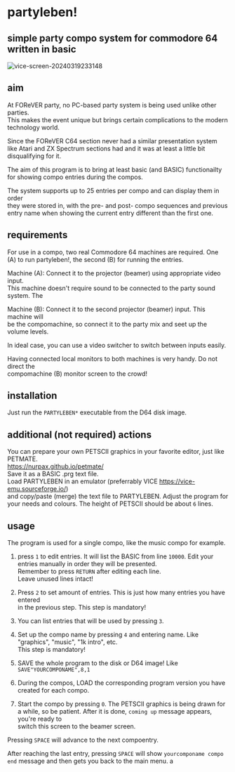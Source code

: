 # partyleben!
## simple party compo system for commodore 64 written in basic

![vice-screen-20240319233148](https://github.com/kodosa7/partyleben/assets/57393100/f3c88a62-4c8f-4000-94d4-fe7ad0a8b7be)

## aim
At FOReVER party, no PC-based party system is being used unlike other parties.  
This makes the event unique but brings certain complications to the modern technology
world.

Since the FOReVER C64 section never had a similar presentation system like Atari
and ZX Spectrum sections had and it was at least a little bit disqualifying for it.

The aim of this program is to bring at least basic (and BASIC) functionailty  
for showing compo entries during the compos.  

The system supports up to 25 entries per compo and can display them in order  
they were stored in, with the pre- and post- compo sequences and previous  
entry name when showing the current entry different than the first one.

## requirements
For use in a compo, two real Commodore 64 machines are required. One (A) to run
partyleben!, the second (B) for running the entries.

Machine (A): Connect it to the projector (beamer) using appropriate video input.  
This machine doesn't require sound to be connected to the party sound system. The

Machine (B): Connect it to the second projector (beamer) input. This machine will  
be the compomachine, so connect it to the party mix and seet up the volume levels.

In ideal case, you can use a video switcher to switch between inputs easily.

Having connected local monitors to both machines is very handy. Do not direct the  
compomachine (B) monitor screen to the crowd!

## installation
Just run the ``PARTYLEBEN*`` executable from the D64 disk image.

## additional (not required) actions
You can prepare your own PETSCII graphics in your favorite editor, just like PETMATE.  
https://nurpax.github.io/petmate/  
Save it as a BASIC .prg text file.  
Load PARTYLEBEN in an emulator (preferrably VICE https://vice-emu.sourceforge.io/)  
and copy/paste (merge) the text file to PARTYLEBEN. Adjust the program for your needs
and colours. The height of PETSCII should be about ``6`` lines.

## usage
The program is used for a single compo, like the music compo for example.  

1. press ``1`` to edit entries. It will list the BASIC from line ``10000``.
Edit your entries manually in order they will be presented.  
Remember to press ``RETURN`` after editing each line.  
Leave unused lines intact!

2. Press ``2`` to set amount of entries. This is just how many entries you have entered  
in the previous step. This step is mandatory!

3. You can list entries that will be used by pressing ``3``.

4. Set up the compo name by pressing ``4`` and entering name. Like "graphics", "music", "1k intro", etc.  
This step is mandatory!

5. SAVE the whole program to the disk or D64 image! Like ``SAVE"YOURCOMPONAME",8,1``

6. During the compos, LOAD the corresponding program version you have created for each compo.

0. Start the compo by pressing ``0``. The PETSCII graphics is being drawn for a while,
so be patient. After it is done, ``coming up`` message appears, you're ready to  
switch this screen to the beamer screen.

Pressing ``SPACE`` will advance to the next compoentry.

After reaching the last entry, pressing ``SPACE`` will show ``yourcomponame compo end`` message
and then gets you back to the main menu.
a
